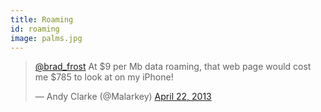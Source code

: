 ```yaml
---
title: Roaming
id: roaming
image: palms.jpg
---
```


<blockquote class="twitter-tweet" lang="en"><p lang="en" dir="ltr"><a href="https://twitter.com/brad_frost">@brad_frost</a> At $9 per Mb data roaming, that web page would cost me $785 to look at on my iPhone!</p>&mdash; Andy Clarke (@Malarkey) <a href="https://twitter.com/Malarkey/status/326426810604724226">April 22, 2013</a></blockquote>